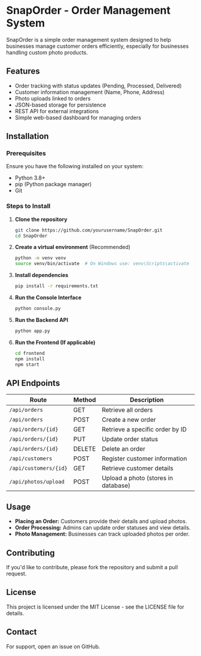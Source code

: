 # SnapOrder - Order Management System
 
 SnapOrder is a simple order management system designed to help businesses manage customer orders efficiently, especially for businesses handling custom photo products.
 
 ## Features
 - Order tracking with status updates (Pending, Processed, Delivered)
 - Customer information management (Name, Phone, Address)
 - Photo uploads linked to orders
 - JSON-based storage for persistence
 - REST API for external integrations
 - Simple web-based dashboard for managing orders
 
 ## Installation
 
 ### Prerequisites
 Ensure you have the following installed on your system:
 - Python 3.8+
 - pip (Python package manager)
 - Git
 
 ### Steps to Install
 1. **Clone the repository**
    ```bash
    git clone https://github.com/yourusername/SnapOrder.git
    cd SnapOrder
    ```
 2. **Create a virtual environment** (Recommended)
    ```bash
    python -m venv venv
    source venv/bin/activate  # On Windows use: venv\Scripts\activate
    ```
 3. **Install dependencies**
    ```bash
    pip install -r requirements.txt
    ```
 4. **Run the Console Interface**
    ```bash
    python console.py
    ```
 5. **Run the Backend API**
    ```bash
    python app.py
    ```
 6. **Run the Frontend (If applicable)**
    ```bash
    cd frontend
    npm install
    npm start
    ```
 
 ## API Endpoints
 | Route                | Method | Description                         |
 |----------------------|--------|-------------------------------------|
 | `/api/orders`        | GET    | Retrieve all orders                |
 | `/api/orders`        | POST   | Create a new order                 |
 | `/api/orders/{id}`   | GET    | Retrieve a specific order by ID    |
 | `/api/orders/{id}`   | PUT    | Update order status                |
 | `/api/orders/{id}`   | DELETE | Delete an order                    |
 | `/api/customers`     | POST   | Register customer information      |
 | `/api/customers/{id}`| GET    | Retrieve customer details          |
 | `/api/photos/upload` | POST   | Upload a photo (stores in database)|
 
 ## Usage
 - **Placing an Order:** Customers provide their details and upload photos.
 - **Order Processing:** Admins can update order statuses and view details.
 - **Photo Management:** Businesses can track uploaded photos per order.
 
 ## Contributing
 If you'd like to contribute, please fork the repository and submit a pull request.
 
 ## License
 This project is licensed under the MIT License - see the LICENSE file for details.
 
 ## Contact
 For support, open an issue on GitHub.